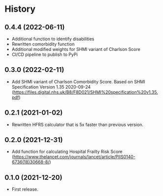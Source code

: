 # History

## 0.4.4 (2022-06-11)

- Additional function to identify disabilities
- Rewritten comorbidity function
- Additional modified weights for SHMI variant of Charlson Score
- CI/CD pipeline to publish to PyPi

## 0.3.0 (2022-02-11)

- Add SHMI variant of Charlson Comorbidity Score. Based on SHMI Specification Version 1.35 2020-09-24 (<https://files.digital.nhs.uk/B8/F8D021/SHMI%20specification%20v1.35.pdf>)

## 0.2.1 (2021-01-02)

- Rewritten HFRS calculator that is 5x faster than previous version.

## 0.2.0 (2021-12-31)

- Add function for calculating Hospital Frailty Risk Score (<https://www.thelancet.com/journals/lancet/article/PIIS0140-6736(18)30668-8/>)

## 0.1.0 (2021-12-20)

- First release.
